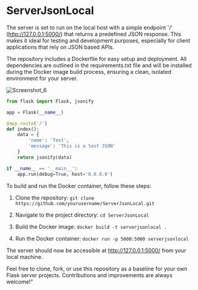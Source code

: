 # ServerJsonLocal

The server is set to run on the local host with a simple endpoint '/' (http://127.0.0.1:5000/) that returns a predefined JSON response. This makes it ideal for testing and development purposes, especially for client applications that rely on JSON based APIs.

The repository includes a Dockerfile for easy setup and deployment. All dependencies are outlined in the requirements.txt file and will be installed during the Docker image build process, ensuring a clean, isolated environment for your server.

![Screenshot_6](https://github.com/mykytashch/ServerJsonLocal/assets/129088502/c9e61bbb-ed7d-4728-b6d3-f534ecdff0da)

```python
from flask import Flask, jsonify

app = Flask(__name__)

@app.route('/')
def index():
    data = {
        'name': 'Test',
        'message': 'This is a test JSON'
    }
    return jsonify(data)

if __name__ == '__main__':
    app.run(debug=True, host='0.0.0.0')
```

To build and run the Docker container, follow these steps:

1. Clone the repository: `git clone https://github.com/yourusername/ServerJsonLocal.git`

2. Navigate to the project directory: `cd ServerJsonLocal`

3. Build the Docker image: `docker build -t serverjsonlocal .`

4. Run the Docker container: `docker run -p 5000:5000 serverjsonlocal`

The server should now be accessible at http://127.0.0.1:5000/ from your local machine.

Feel free to clone, fork, or use this repository as a baseline for your own Flask server projects. Contributions and improvements are always welcome!"








